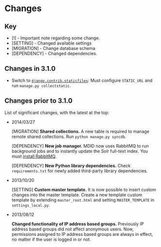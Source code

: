 Changes
=======

Key
---

  * [!] - Important note regarding some change.
  * [SETTING] - Changed available settings
  * [MIGRATION] - Change database schema
  * [DEPENDENCY] - Changed dependencies.

Changes in 3.1.0
----------------

* Switch to [`django.contrib.staticfiles`](https://docs.djangoproject.com/en/1.9/howto/static-files/):
  Must configure `STATIC_URL` and run `manage.py collectstatic`. 


Changes prior to 3.1.0
----------------------

List of significant changes, with the latest at the top:

* 2014/03/27

    [MIGRATION]
    **Shared collections.** A new table is required to manage remote shared
    collections.  Run `python manage.py syncdb`.

    [DEPENDENCY]
    **New job manager.** MDID now uses RabbitMQ to run background jobs and to
    instantly update the Solr full-text index.  You must [install RabbitMQ](http://www.rabbitmq.com/download.html).

    [DEPENDENCY]
    **New Python library dependencies.** Check `requirements.txt` for newly
    added third-party library dependencies.

* 2013/10/20

    [SETTING]
    **Custom master template.**  It is now possible to insert custom changes into
    the master template.  Create a new template custom template by extending
    `master_root.html` and setting `MASTER_TEMPLATE` in `settings_local.py`.

* 2013/08/12

    **Changed functionality of IP address based groups.**  Previously IP address
    based groups did not affect anonymous users.  Now, permissions assigned to
    IP address based groups are always in effect, no matter if the user is
    logged in or not.

